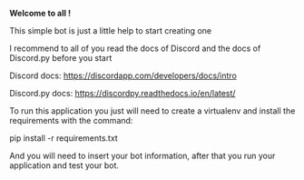 **Welcome to all !**

This simple bot is just a little help to start creating one

I recommend to all of you read the docs of Discord and the docs of Discord.py before you start

Discord docs: https://discordapp.com/developers/docs/intro

Discord.py docs: https://discordpy.readthedocs.io/en/latest/ 

To run this application you just will need to create a virtualenv and install the requirements with the command:

pip install -r requirements.txt

And you will need to insert your bot information, after that you run your application and test your bot.